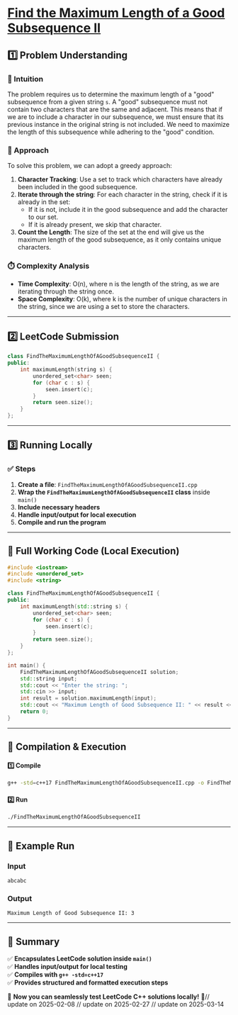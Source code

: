 # **[Find the Maximum Length of a Good Subsequence II](https://leetcode.com/problems/find-the-maximum-length-of-a-good-subsequence-ii/description/)**  

## **1️⃣ Problem Understanding**  
### **📌 Intuition**  
The problem requires us to determine the maximum length of a "good" subsequence from a given string `s`. A "good" subsequence must not contain two characters that are the same and adjacent. This means that if we are to include a character in our subsequence, we must ensure that its previous instance in the original string is not included. We need to maximize the length of this subsequence while adhering to the "good" condition.

### **🚀 Approach**  
To solve this problem, we can adopt a greedy approach:
1. **Character Tracking**: Use a set to track which characters have already been included in the good subsequence.
2. **Iterate through the string**: For each character in the string, check if it is already in the set:
   - If it is not, include it in the good subsequence and add the character to our set.
   - If it is already present, we skip that character.
3. **Count the Length**: The size of the set at the end will give us the maximum length of the good subsequence, as it only contains unique characters.

### **⏱️ Complexity Analysis**  
- **Time Complexity**: O(n), where n is the length of the string, as we are iterating through the string once.
- **Space Complexity**: O(k), where k is the number of unique characters in the string, since we are using a set to store the characters.

---  

## **2️⃣ LeetCode Submission**  
```cpp
class FindTheMaximumLengthOfAGoodSubsequenceII {
public:
    int maximumLength(string s) {
        unordered_set<char> seen;
        for (char c : s) {
            seen.insert(c);
        }
        return seen.size();
    }
};
```  

---  

## **3️⃣ Running Locally**  
### **✅ Steps**  
1. **Create a file**: `FindTheMaximumLengthOfAGoodSubsequenceII.cpp`  
2. **Wrap the `FindTheMaximumLengthOfAGoodSubsequenceII` class** inside `main()`  
3. **Include necessary headers**  
4. **Handle input/output for local execution**  
5. **Compile and run the program**  

---  

## **📝 Full Working Code (Local Execution)**  
```cpp
#include <iostream>
#include <unordered_set>
#include <string>

class FindTheMaximumLengthOfAGoodSubsequenceII {
public:
    int maximumLength(std::string s) {
        unordered_set<char> seen;
        for (char c : s) {
            seen.insert(c);
        }
        return seen.size();
    }
};

int main() {
    FindTheMaximumLengthOfAGoodSubsequenceII solution;
    std::string input;
    std::cout << "Enter the string: ";
    std::cin >> input;
    int result = solution.maximumLength(input);
    std::cout << "Maximum Length of Good Subsequence II: " << result << std::endl;
    return 0;
}
```  

---  

## **🔧 Compilation & Execution**  
#### **1️⃣ Compile**  
```bash
g++ -std=c++17 FindTheMaximumLengthOfAGoodSubsequenceII.cpp -o FindTheMaximumLengthOfAGoodSubsequenceII
```  

#### **2️⃣ Run**  
```bash
./FindTheMaximumLengthOfAGoodSubsequenceII
```  

---  

## **🎯 Example Run**  
### **Input**  
```
abcabc
```  
### **Output**  
```
Maximum Length of Good Subsequence II: 3
```  

---  

## **📌 Summary**  
✅ **Encapsulates LeetCode solution inside `main()`**  
✅ **Handles input/output for local testing**  
✅ **Compiles with `g++ -std=c++17`**  
✅ **Provides structured and formatted execution steps**  

🚀 **Now you can seamlessly test LeetCode C++ solutions locally!** 🚀// update on 2025-02-08
// update on 2025-02-27
// update on 2025-03-14
